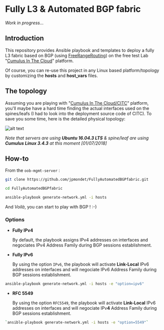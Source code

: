 # Fully L3 & Automated BGP fabric


*Work in progress...*



## Introduction 

This repository provides Ansible playbook and templates to deploy a fully L3 fabric based on BGP (using [FreeRangeRouting](https://github.com/FRRouting/frr)) on the free test Lab "[Cumulus In The Cloud](https://cumulusnetworks.com/products/cumulus-in-the-cloud/)" platform.

Of course, you can re-use this project in any Linux based platform/topology by customizing the **hosts** and **host_vars** files.

## The topology
Assuming you are playing with "[Cumulus In The Cloud/CITC](https://cumulusnetworks.com/products/cumulus-in-the-cloud/)" platform, you'll maybe have a hard time finding the actual interfaces used on the spines/leafs (I had to look into the deployment source code of CITC).
To save you some time, here is the detailed physical topology: 

![alt text](https://github.com/jpmondet/FullyAutomatedBGPfabric/raw/master/topoCICT.png "CICT topology") 


*Note that servers are using **Ubuntu 16.04.3 LTS**  & spine/leaf are using **Cumulus Linux 3.4.3** at this moment [01/07/2018]*


## How-to

From the `oob-mgmt-server` : 

```bash
git clone https://github.com/jpmondet/FullyAutomatedBGPfabric.git
```
```bash
cd FullyAutomatedBGPfabric
```
```bash
ansible-playbook generate-network.yml -i hosts 
```

And *Voilà*, you can start to play with BGP ! :-)

### Options 

  - **Fully IPv4**

    By default, the playbook assigns IPv4 addresses on interfaces and negociates IPv4 Address Family during BGP sessions establishment. 

  - **Fully IPv6**

    By using the option `IPv6`, the playbook will activate **Link-Local** IPv6 addresses on interfaces and will negociate IPv6 Address Family during BGP sessions establishment.

```bash
ansible-playbook generate-network.yml -i hosts -e "option=ipv6"
```

  - **RFC 5549**

    By using the option `RFC5549`, the playbook will activate **Link-Local** IPv6 addresses on interfaces and will negociate IPv**4** Address Family during BGP sessions establishment.

```bash
`ansible-playbook generate-network.yml -i hosts -e "option=5549"`
```



